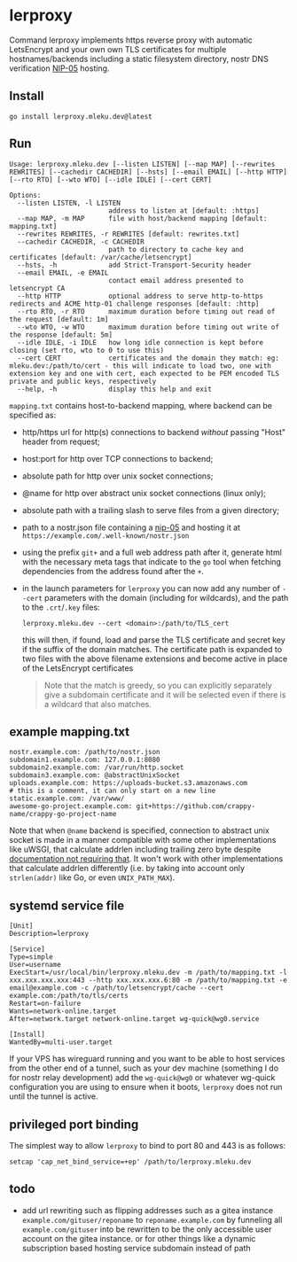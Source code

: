# lerproxy

Command lerproxy implements https reverse proxy with automatic LetsEncrypt and your own own TLS
certificates for multiple hostnames/backends including a static filesystem directory, nostr
DNS verification [NIP-05](https://github.com/nostr-protocol/nips/blob/master/05.md) hosting.

## Install

	go install lerproxy.mleku.dev@latest

## Run

```
Usage: lerproxy.mleku.dev [--listen LISTEN] [--map MAP] [--rewrites REWRITES] [--cachedir CACHEDIR] [--hsts] [--email EMAIL] [--http HTTP] [--rto RTO] [--wto WTO] [--idle IDLE] [--cert CERT]

Options:
  --listen LISTEN, -l LISTEN
                         address to listen at [default: :https]
  --map MAP, -m MAP      file with host/backend mapping [default: mapping.txt]
  --rewrites REWRITES, -r REWRITES [default: rewrites.txt]
  --cachedir CACHEDIR, -c CACHEDIR
                         path to directory to cache key and certificates [default: /var/cache/letsencrypt]
  --hsts, -h             add Strict-Transport-Security header
  --email EMAIL, -e EMAIL
                         contact email address presented to letsencrypt CA
  --http HTTP            optional address to serve http-to-https redirects and ACME http-01 challenge responses [default: :http]
  --rto RTO, -r RTO      maximum duration before timing out read of the request [default: 1m]
  --wto WTO, -w WTO      maximum duration before timing out write of the response [default: 5m]
  --idle IDLE, -i IDLE   how long idle connection is kept before closing (set rto, wto to 0 to use this)
  --cert CERT            certificates and the domain they match: eg: mleku.dev:/path/to/cert - this will indicate to load two, one with extension key and one with cert, each expected to be PEM encoded TLS private and public keys, respectively
  --help, -h             display this help and exit
```

`mapping.txt` contains host-to-backend mapping, where backend can be specified
as:

* http/https url for http(s) connections to backend *without* passing "Host"
  header from request;
* host:port for http over TCP connections to backend;
* absolute path for http over unix socket connections;
* @name for http over abstract unix socket connections (linux only);
* absolute path with a trailing slash to serve files from a given directory;
* path to a nostr.json file containing a
  [nip-05](https://github.com/nostr-protocol/nips/blob/master/05.md) and
  hosting it at `https://example.com/.well-known/nostr.json`
* using the prefix `git+` and a full web address path after it, generate html
  with the necessary meta tags that indicate to the `go` tool when fetching
  dependencies from the address found after the `+`.
* in the launch parameters for `lerproxy` you can now add any number of `--cert` parameters with
  the domain (including for wildcards), and the path to the `.crt`/`.key` files:

      lerproxy.mleku.dev --cert <domain>:/path/to/TLS_cert

  this will then, if found, load and parse the TLS certificate and secret key if the suffix of
  the domain matches. The certificate path is expanded to two files with the above filename
  extensions and become active in place of the LetsEncrypt certificates

  > Note that the match is greedy, so you can explicitly separately give a subdomain
  certificate and it will be selected even if there is a wildcard that also matches.

## example mapping.txt

    nostr.example.com: /path/to/nostr.json
	subdomain1.example.com: 127.0.0.1:8080
	subdomain2.example.com: /var/run/http.socket
	subdomain3.example.com: @abstractUnixSocket
	uploads.example.com: https://uploads-bucket.s3.amazonaws.com
	# this is a comment, it can only start on a new line
	static.example.com: /var/www/
    awesome-go-project.example.com: git+https://github.com/crappy-name/crappy-go-project-name

Note that when `@name` backend is specified, connection to abstract unix socket
is made in a manner compatible with some other implementations like uWSGI, that
calculate addrlen including trailing zero byte despite [documentation not
requiring that](http://man7.org/linux/man-pages/man7/unix.7.html). It won't
work with other implementations that calculate addrlen differently (i.e. by
taking into account only `strlen(addr)` like Go, or even `UNIX_PATH_MAX`).

## systemd service file

```
[Unit]
Description=lerproxy

[Service]
Type=simple
User=username
ExecStart=/usr/local/bin/lerproxy.mleku.dev -m /path/to/mapping.txt -l xxx.xxx.xxx.xxx:443 --http xxx.xxx.xxx.6:80 -m /path/to/mapping.txt -e email@example.com -c /path/to/letsencrypt/cache --cert example.com:/path/to/tls/certs
Restart=on-failure
Wants=network-online.target
After=network.target network-online.target wg-quick@wg0.service

[Install]
WantedBy=multi-user.target
```

If your VPS has wireguard running and you want to be able to host services from the other end of
a tunnel, such as your dev machine (something I do for nostr relay development) add the
`wg-quick@wg0` or whatever wg-quick configuration you are using to ensure when it boots,
`lerproxy` does not run until the tunnel is active.

## privileged port binding

The simplest way to allow `lerproxy` to bind to port 80 and 443 is as follows:

    setcap 'cap_net_bind_service=+ep' /path/to/lerproxy.mleku.dev

## todo

- add url rewriting such as flipping addresses such as a gitea instance
  `example.com/gituser/reponame` to `reponame.example.com` by funneling all
  `example.com/gituser` into be rewritten to be the only accessible user account on the gitea
  instance. or for other things like a dynamic subscription based hosting service subdomain
  instead of path